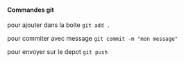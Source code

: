#### Commandes git

pour ajouter dans la boite
```git add .``` 

pour commiter avec message
```git commit -m "mon message" ``` 

pour envoyer sur le depot
```git push ``` 


